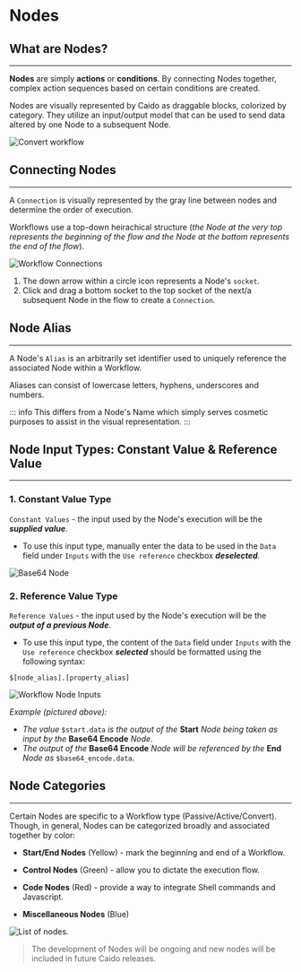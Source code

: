 # Nodes

## What are Nodes?

---

**Nodes** are simply **actions** or **conditions**. By connecting Nodes together, complex action sequences based on certain conditions are created.

Nodes are visually represented by Caido as draggable blocks, colorized by category. They utilize an input/output model that can be used to send data altered by one Node to a subsequent Node.

<img alt="Convert workflow" src="/_images/workflow_convert_basic.png" center/>

## Connecting Nodes

---

A `Connection` is visually represented by the gray line between nodes and determine the order of execution.

Workflows use a top-down heirachical structure (_the Node at the very top represents the beginning of the flow and the Node at the bottom represents the end of the flow_).

<img alt="Workflow Connections" src="/_images/node_connect.png" center/>

1. The down arrow within a circle icon represents a Node's `socket`.
2. Click and drag a bottom socket to the top socket of the next/a subsequent Node in the flow to create a `Connection`.

## Node Alias

---

A Node's `Alias` is an arbitrarily set identifier used to uniquely reference the associated Node within a Workflow.

Aliases can consist of lowercase letters, hyphens, underscores and numbers.

::: info
This differs from a Node's Name which simply serves cosmetic purposes to assist in the visual representation.
:::

## Node Input Types: Constant Value & Reference Value

---

### 1. Constant Value Type

`Constant Values` - the input used by the Node's execution will be the **_supplied value_**.

- To use this input type, manually enter the data to be used in the `Data` field under `Inputs` with the `Use reference` checkbox **_deselected_**.

<img alt="Base64 Node" src="/_images/const_value_node.png" center/>

### 2. Reference Value Type

`Reference Values` - the input used by the Node's execution will be the **_output of a previous Node_**.

- To use this input type, the content of the `Data` field under `Inputs` with the `Use reference` checkbox **_selected_** should be formatted using the following syntax:

```
$[node_alias].[property_alias]
```

<img alt="Workflow Node Inputs" src="/_images/reference_value_node.png" center/>

_Example (pictured above):_

- _The value_ `$start.data` _is the output of the_ **Start** _Node being taken as input by the_ **Base64 Encode** _Node_.
- _The output of the_ **Base64 Encode** _Node will be referenced by the_ **End** _Node as_ `$base64_encode.data`.

## Node Categories

---

Certain Nodes are specific to a Workflow type (Passive/Active/Convert). Though, in general, Nodes can be categorized broadly and associated together by color:

- **Start/End Nodes** (Yellow) - mark the beginning and end of a Workflow.

- **Control Nodes** (Green) - allow you to dictate the execution flow.

- **Code Nodes** (Red) - provide a way to integrate Shell commands and Javascript.

- **Miscellaneous Nodes** (Blue)

<img alt="List of nodes." src="/_images/nodes_all_types.png" center/>

> The development of Nodes will be ongoing and new nodes will be included in future Caido releases.
